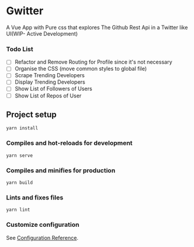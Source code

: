 # Gwitter

A Vue App with Pure css that explores The Github Rest Api in a Twitter like UI(WIP- Active Development)

### Todo List
- [ ] Refactor and Remove Routing for Profile since it's not necessary 
- [ ] Organise the CSS (move common styles to global file)
- [ ] Scrape Trending Developers 
- [ ] Display Trending Developers
- [ ] Show List of Followers of Users
- [ ] Show List of Repos of User
## Project setup

```
yarn install
```

### Compiles and hot-reloads for development

```
yarn serve
```

### Compiles and minifies for production

```
yarn build
```

### Lints and fixes files

```
yarn lint
```

### Customize configuration

See [Configuration Reference](https://cli.vuejs.org/config/).
